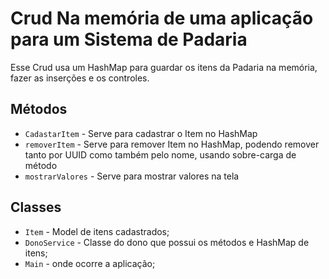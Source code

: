 # Crud Na memória de uma aplicação para um Sistema de Padaria

Esse Crud usa um HashMap para guardar os itens da Padaria na memória, fazer as inserções e os controles.

## Métodos

- `CadastarItem` - Serve para cadastrar o Item no HashMap
- `removerItem` -  Serve para remover Item no HashMap, podendo remover tanto por UUID como também pelo nome, usando sobre-carga de método
- `mostrarValores` - Serve para mostrar valores na tela

## Classes

- `Item` - Model de itens cadastrados;
- `DonoService` - Classe do dono que possui os métodos e HashMap de itens;
- `Main` - onde ocorre a aplicação;
